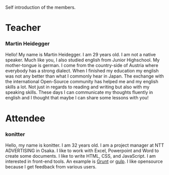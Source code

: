 Self introduction of the members.


# Teacher

### Martin Heidegger

Hello! My name is Martin Heidegger. I am 29 years old.
I am not a native speaker. Much like you, I also studied english from Junior Highschool. My mother-tongue is german. I come from the country-side of Austria where everybody has a strong dialect. When I finished my education my english was not any better than what I commonly hear in Japan.
The exchange with the international Open-Source community has helped me and my english skills a lot. Not just in regards to reading and writing but also with my speaking skills. These days I can communicate my thoughts fluently in english and I thought that maybe I can share some lessons with you!

# Attendee

### konitter

Hello, my name is konitter. I am 32 years old.
I am a project manager at NTT ADVERTISING in Osaka. I like to work with Excel, Powerpoint and Word to create some documents. I like to write HTML, CSS, and JavaScript. I am interested in front-end tools. An example is [Grunt](https://github.com/gruntjs/grunt) or [gulp](https://github.com/gulpjs/gulp).
I like opensource because I get feedback from various users.
